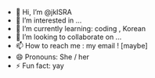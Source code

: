 - 👋 Hi, I’m @jkISRA
- 👀 I’m interested in ...
- 🌱 I’m currently learning: coding , Korean 
- 💞️ I’m looking to collaborate on ...
- 📫 How to reach me : my email ! [maybe]
- 😄 Pronouns: She / her
- ⚡ Fun fact: yay

<!---
jkISRA/jkISRA is a ✨ special ✨ repository because its `README.md` (this file) appears on your GitHub profile.
You can click the Preview link to take a look at your changes.
--->
